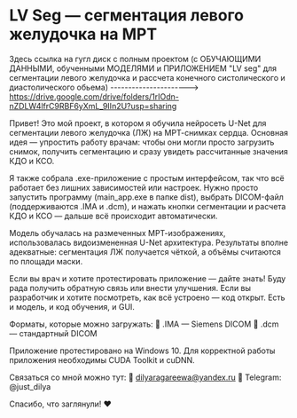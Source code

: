 # LV Seg — сегментация левого желудочка на МРТ
Здесь ссылка на гугл диск с полным проектом (с ОБУЧАЮЩИМИ ДАННЫМИ, обученными МОДЕЛЯМИ и ПРИЛОЖЕНИЕМ "LV seg" для сегментации левого желудочка и рассчета конечного систолического и диастолического обьема) ----------------------> https://drive.google.com/drive/folders/1rIOdn-nZDLW4lfrC9RBF6yXmL_9IIn2U?usp=sharing

Привет! Это мой проект, в котором я обучила нейросеть U-Net для сегментации левого желудочка (ЛЖ) на МРТ-снимках сердца. Основная идея — упростить работу врачам: чтобы они могли просто загрузить снимок, получить сегментацию и сразу увидеть рассчитанные значения КДО и КСО.

Я также собрала .exe-приложение с простым интерфейсом, так что всё работает без лишних зависимостей или настроек. Нужно просто запустить программу (main_app.exe в папке dist), выбрать DICOM-файл (поддерживаются .IMA и .dcm), и нажать кнопки сегментации и расчета КДО и КСО — дальше всё происходит автоматически.

Модель обучалась на размеченных МРТ-изображениях, использовалась видоизмененная U-Net архитектура. Результаты вполне адекватные: сегментация ЛЖ получается чёткой, а объёмы считаются по площади маски.

Если вы врач и хотите протестировать приложение — дайте знать! Буду рада получить обратную связь или внести улучшения.
Если вы разработчик и хотите посмотреть, как всё устроено — код открыт. Есть и модель, и код обучения, и GUI.

Форматы, которые можно загружать:
📄 .IMA — Siemens DICOM
📄 .dcm — стандартный DICOM

Приложение протестировано на Windows 10. Для корректной работы приложения необходимы CUDA Toolkit и cuDNN.

Связаться со мной можно тут:
📧 dilyaragareewa@yandex.ru
📎 Telegram: @just_dilya

Спасибо, что заглянули! ❤️

